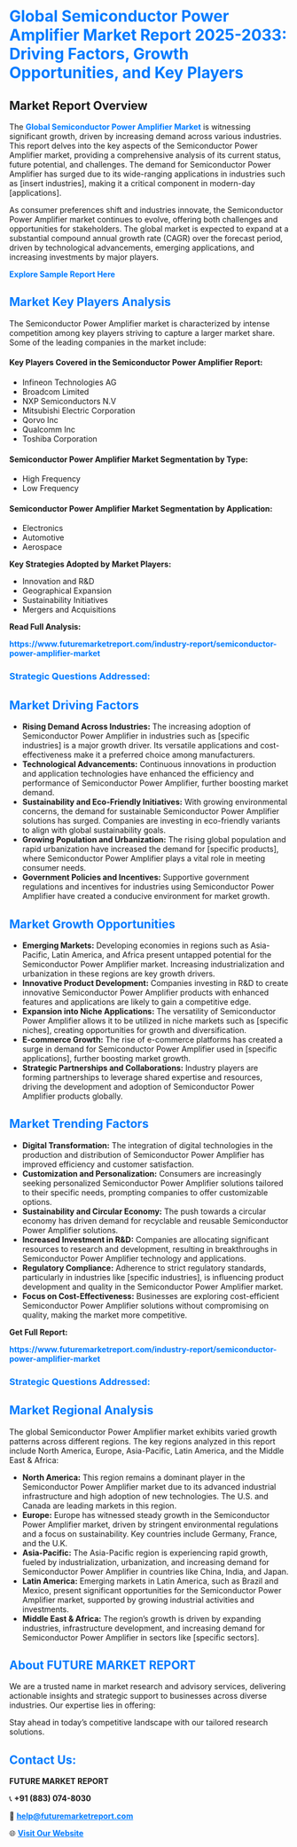 <h1 style="color: #007BFF;">Global Semiconductor Power Amplifier Market Report 2025-2033: Driving Factors, Growth Opportunities, and Key Players</h1>

<section id="overview">
<h2>Market Report Overview</h2>
<p>The <a href="https://www.futuremarketreport.com/industry-report/semiconductor-power-amplifier-market" style="color: #007BFF; text-decoration: none;"><strong>Global Semiconductor Power Amplifier Market</strong></a> is witnessing significant growth, driven by increasing demand across various industries. This report delves into the key aspects of the Semiconductor Power Amplifier market, providing a comprehensive analysis of its current status, future potential, and challenges. The demand for Semiconductor Power Amplifier has surged due to its wide-ranging applications in industries such as [insert industries], making it a critical component in modern-day [applications].</p>
<p>As consumer preferences shift and industries innovate, the Semiconductor Power Amplifier market continues to evolve, offering both challenges and opportunities for stakeholders. The global market is expected to expand at a substantial compound annual growth rate (CAGR) over the forecast period, driven by technological advancements, emerging applications, and increasing investments by major players.</p>
</section>

<section id="overview">
<p><a href="https://www.futuremarketreport.com/request-sample/reportId=76218" style="color: #007BFF; text-decoration: none;"><strong>Explore Sample Report Here</strong></a></p>
</section>

<section id="key-players">
<h2 style="color: #007BFF;">Market Key Players Analysis</h2>
<p>The Semiconductor Power Amplifier market is characterized by intense competition among key players striving to capture a larger market share. Some of the leading companies in the market include:</p>
<h4>Key Players Covered in the Semiconductor Power Amplifier Report:</h4>
<ul><li>Infineon Technologies AG</li><li>Broadcom Limited</li><li>NXP Semiconductors N.V</li><li>Mitsubishi Electric Corporation</li><li>Qorvo Inc</li><li>Qualcomm Inc</li><li>Toshiba Corporation</li></ul>
<h4>Semiconductor Power Amplifier Market Segmentation by Type:</h4>
<ul><li>High Frequency</li><li>Low Frequency</li></ul>

<h4>Semiconductor Power Amplifier Market Segmentation by Application:</h4>
<ul><li>Electronics</li><li>Automotive</li><li>Aerospace</li></ul>
<p><strong>Key Strategies Adopted by Market Players:</strong></p>
<ul>
<li>Innovation and R&D</li>
<li>Geographical Expansion</li>
<li>Sustainability Initiatives</li>
<li>Mergers and Acquisitions</li>
</ul>
</section>

<section>
<p><strong>Read Full Analysis: </strong></p><a href="https://www.futuremarketreport.com/industry-report/semiconductor-power-amplifier-market" style="color: #007BFF; text-decoration: none;"><strong>https://www.futuremarketreport.com/industry-report/semiconductor-power-amplifier-market</strong></a>
<h3 style="color: #007BFF;">Strategic Questions Addressed:</h3>
</section>

<section id="driving-factors">
<h2 style="color: #007BFF;">Market Driving Factors</h2>
<ul>
<li><strong>Rising Demand Across Industries:</strong> The increasing adoption of Semiconductor Power Amplifier in industries such as [specific industries] is a major growth driver. Its versatile applications and cost-effectiveness make it a preferred choice among manufacturers.</li>
<li><strong>Technological Advancements:</strong> Continuous innovations in production and application technologies have enhanced the efficiency and performance of Semiconductor Power Amplifier, further boosting market demand.</li>
<li><strong>Sustainability and Eco-Friendly Initiatives:</strong> With growing environmental concerns, the demand for sustainable Semiconductor Power Amplifier solutions has surged. Companies are investing in eco-friendly variants to align with global sustainability goals.</li>
<li><strong>Growing Population and Urbanization:</strong> The rising global population and rapid urbanization have increased the demand for [specific products], where Semiconductor Power Amplifier plays a vital role in meeting consumer needs.</li>
<li><strong>Government Policies and Incentives:</strong> Supportive government regulations and incentives for industries using Semiconductor Power Amplifier have created a conducive environment for market growth.</li>
</ul>
</section>

<section id="growth-opportunities">
<h2 style="color: #007BFF;">Market Growth Opportunities</h2>
<ul>
<li><strong>Emerging Markets:</strong> Developing economies in regions such as Asia-Pacific, Latin America, and Africa present untapped potential for the Semiconductor Power Amplifier market. Increasing industrialization and urbanization in these regions are key growth drivers.</li>
<li><strong>Innovative Product Development:</strong> Companies investing in R&D to create innovative Semiconductor Power Amplifier products with enhanced features and applications are likely to gain a competitive edge.</li>
<li><strong>Expansion into Niche Applications:</strong> The versatility of Semiconductor Power Amplifier allows it to be utilized in niche markets such as [specific niches], creating opportunities for growth and diversification.</li>
<li><strong>E-commerce Growth:</strong> The rise of e-commerce platforms has created a surge in demand for Semiconductor Power Amplifier used in [specific applications], further boosting market growth.</li>
<li><strong>Strategic Partnerships and Collaborations:</strong> Industry players are forming partnerships to leverage shared expertise and resources, driving the development and adoption of Semiconductor Power Amplifier products globally.</li>
</ul>
</section>

<section id="trending-factors">
<h2 style="color: #007BFF;">Market Trending Factors</h2>
<ul>
<li><strong>Digital Transformation:</strong> The integration of digital technologies in the production and distribution of Semiconductor Power Amplifier has improved efficiency and customer satisfaction.</li>
<li><strong>Customization and Personalization:</strong> Consumers are increasingly seeking personalized Semiconductor Power Amplifier solutions tailored to their specific needs, prompting companies to offer customizable options.</li>
<li><strong>Sustainability and Circular Economy:</strong> The push towards a circular economy has driven demand for recyclable and reusable Semiconductor Power Amplifier solutions.</li>
<li><strong>Increased Investment in R&D:</strong> Companies are allocating significant resources to research and development, resulting in breakthroughs in Semiconductor Power Amplifier technology and applications.</li>
<li><strong>Regulatory Compliance:</strong> Adherence to strict regulatory standards, particularly in industries like [specific industries], is influencing product development and quality in the Semiconductor Power Amplifier market.</li>
<li><strong>Focus on Cost-Effectiveness:</strong> Businesses are exploring cost-efficient Semiconductor Power Amplifier solutions without compromising on quality, making the market more competitive.</li>
</ul>
</section>

<section>
<p><strong>Get Full Report: </strong></p><a href="https://www.futuremarketreport.com/industry-report/semiconductor-power-amplifier-market" style="color: #007BFF; text-decoration: none;"><strong>https://www.futuremarketreport.com/industry-report/semiconductor-power-amplifier-market</strong></a>
<h3 style="color: #007BFF;">Strategic Questions Addressed:</h3>
</section>


<section id="regional-analysis">
<h2 style="color: #007BFF;">Market Regional Analysis</h2>
<p>The global Semiconductor Power Amplifier market exhibits varied growth patterns across different regions. The key regions analyzed in this report include North America, Europe, Asia-Pacific, Latin America, and the Middle East & Africa:</p>
<ul>
<li><strong>North America:</strong> This region remains a dominant player in the Semiconductor Power Amplifier market due to its advanced industrial infrastructure and high adoption of new technologies. The U.S. and Canada are leading markets in this region.</li>
<li><strong>Europe:</strong> Europe has witnessed steady growth in the Semiconductor Power Amplifier market, driven by stringent environmental regulations and a focus on sustainability. Key countries include Germany, France, and the U.K.</li>
<li><strong>Asia-Pacific:</strong> The Asia-Pacific region is experiencing rapid growth, fueled by industrialization, urbanization, and increasing demand for Semiconductor Power Amplifier in countries like China, India, and Japan.</li>
<li><strong>Latin America:</strong> Emerging markets in Latin America, such as Brazil and Mexico, present significant opportunities for the Semiconductor Power Amplifier market, supported by growing industrial activities and investments.</li>
<li><strong>Middle East & Africa:</strong> The region’s growth is driven by expanding industries, infrastructure development, and increasing demand for Semiconductor Power Amplifier in sectors like [specific sectors].</li>
</ul>
</section>

<footer>
<h2 style="color: #007BFF;">About FUTURE MARKET REPORT</h2>
<p>We are a trusted name in market research and advisory services, delivering actionable insights and strategic support to businesses across diverse industries. Our expertise lies in offering:</p>

<p>Stay ahead in today’s competitive landscape with our tailored research solutions.</p>

<h2 style="color: #007BFF;">Contact Us:</h2>
<p><strong>FUTURE MARKET REPORT</strong></p>
<p>📞 <strong>+91 (883) 074-8030</strong></p>
<p>📧 <strong><a href="mailto:help@futuremarketreport.com" style="color: #007BFF;">help@futuremarketreport.com</a></strong></p>
<p>🌐 <strong><a href="https://www.futuremarketreport.com/" style="color: #007BFF;">Visit Our Website</a></strong></p>
</footer>